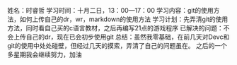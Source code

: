姓名：时睿哲
学习时间：十月二日，13：00—17：00
学习内容：git的使用方法，如何上传自己的dr，wr，markdown的使用方法
学习计划：先弄清git的使用方法，同时看自己买的c语言教材，之后再编写21点的游戏程序
已解决的问题：不会上传自己的dr，现在已会初步使用git
总结：虽然我零基础，在前几天对Devc和git的使用中处处碰壁，但经过几天的摸索，弄清了自己的问题虽在。
之后的一个多星期我会继续努力，加油